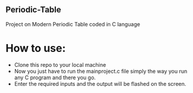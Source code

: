 ## Periodic-Table
Project on Modern Periodic Table coded in C language

# How to use:
- Clone this repo to your local machine
- Now you just have to run the mainproject.c file simply the way you run any C program and there you go.
- Enter the required inputs and the output will be flashed on the screen.
